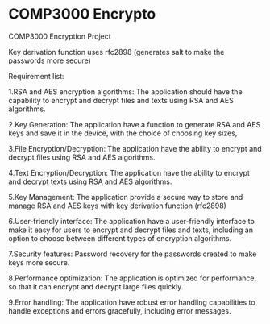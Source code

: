 # COMP3000 Encrypto
COMP3000 Encryption Project


Key derivation function uses rfc2898 (generates salt to make the passwords more secure)




Requirement list:

1.RSA and AES encryption algorithms: The application should have the capability to encrypt and decrypt files and texts using RSA and AES algorithms.

2.Key Generation: The application  have a function to generate RSA and AES keys and save it in the device, with the choice of choosing key sizes,

3.File Encryption/Decryption: The application have the ability to encrypt and decrypt files using RSA and AES algorithms.

4.Text Encryption/Decryption: The application have the ability to encrypt and decrypt texts using RSA and AES algorithms.

5.Key Management: The application provide a secure way to store and manage RSA and AES keys with key derivation function (rfc2898)

6.User-friendly interface: The application have a user-friendly interface to make it easy for users to encrypt and decrypt files and texts, including an option to choose between different types of encryption algorithms.

7.Security features: Password recovery for the passwords created to make keys more secure.

8.Performance optimization: The application is optimized for performance, so that it can encrypt and decrypt large files quickly.

9.Error handling: The application have robust error handling capabilities to handle exceptions and errors gracefully, including error messages.
